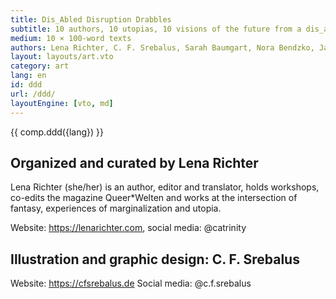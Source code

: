 ```yaml
---
title: Dis_Abled Disruption Drabbles
subtitle: 10 authors, 10 utopias, 10 visions of the future from a dis_abled perspective in exactly 100 words.
medium: 10 × 100-word texts
authors: Lena Richter, C. F. Srebalus, Sarah Baumgart, Nora Bendzko, Jamie-Lee Campbell, Jenny Cazzola, Carole Jenny Holzmann, Tanja Kollodzieyski, Britta Redweik, Daniela Schreiter, Noah Stoffers
layout: layouts/art.vto
category: art
lang: en
id: ddd
url: /ddd/
layoutEngine: [vto, md]
---
```


{{ comp.ddd({lang}) }}

## Organized and curated by Lena Richter

Lena Richter (she/her) is an author, editor and translator, holds workshops,
co-edits the magazine Queer*Welten and works at the intersection of fantasy,
experiences of marginalization and utopia.

Website: <https://lenarichter.com>, social media: @catrinity

## Illustration and graphic design: C. F. Srebalus

Website: <https://cfsrebalus.de> Social media: @c.f.srebalus
